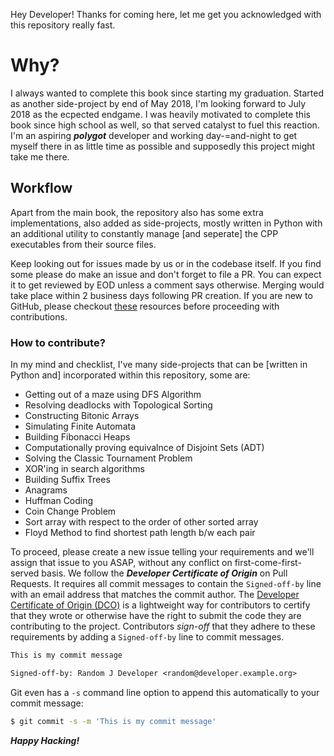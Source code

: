 Hey Developer! Thanks for coming here, let me get you acknowledged with this repository really fast.

# Why?

I always wanted to complete this book since starting my graduation. Started as another side-project by end of May 2018,
I'm looking forward to July 2018 as the ecpected endgame. I was heavily motivated to complete this book since high school as well, so that served catalyst to fuel this reaction. I'm an aspiring **_polygot_** developer and working day-=and-night to get myself there in as little time as possible and supposedly this project might take me there.

## Workflow

Apart from the main book, the repository also has some extra implementations, also added as side-projects, mostly written in Python with an additional utility to constantly manage [and seperate] the CPP executables from their source files.

Keep looking out for issues made by us or in the codebase itself. If you find some please do make an issue and don't forget to file a PR. You can expect it to get reviewed by EOD unless a comment says otherwise. Merging would take place within 2 business days following PR creation. If you are new to GitHub, please checkout [these](http://try.github.io) resources before proceeding with contributions.

### How to contribute?

In my mind and checklist, I've many side-projects that can be [written in Python and] incorporated within this repository, some are:

- Getting out of a maze using DFS Algorithm
- Resolving deadlocks with Topological Sorting
- Constructing Bitonic Arrays
- Simulating Finite Automata
- Building Fibonacci Heaps
- Computationally proving equivalnce of Disjoint Sets (ADT)
- Solving the Classic Tournament Problem
- XOR'ing in search algorithms
- Building Suffix Trees
- Anagrams
- Huffman Coding
- Coin Change Problem
- Sort array with respect to the order of other sorted array
- Floyd Method to find shortest path length b/w each pair

To proceed, please create a new issue telling your requirements and we'll assign that issue to you ASAP, without any conflict on
first-come-first-served basis. We follow the **_Developer Certificate of Origin_** on Pull Requests. It requires all commit messages to contain the `Signed-off-by` line with an email address that matches the commit author. The [Developer Certificate of Origin (DCO)](https://github.com/sambhav2612/karumanchi/blob/master/DCO) is a lightweight way for contributors to certify that they wrote or otherwise have the right to submit the code they are contributing to the project. Contributors _sign-off_ that they adhere to these requirements by adding a `Signed-off-by` line to commit messages.

```txt
This is my commit message

Signed-off-by: Random J Developer <random@developer.example.org>
```

Git even has a `-s` command line option to append this automatically to your commit message:

```sh
$ git commit -s -m 'This is my commit message'
```

**_Happy Hacking!_**
